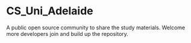 # CS_Uni_Adelaide
A public open source community to share the study materials. Welcome more developers join and build up the repository.
